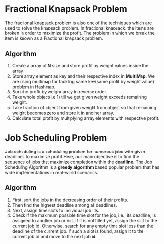 # Fractional Knapsack Problem
The fractional knapsack problem is also one of the techniques which are used to solve the knapsack problem. 
In fractional knapsack, the items are broken in order to maximize the profit. 
The problem in which we break the item is known as a Fractional knapsack problem.
## Algorithm
1. Create a array of **N** size and store profit by weight values inside the array.
2. Store array element as key and their respective index in **MultiMap**. We are using multimap for tackling same key(same profit by weight value) problem in Hashmap.
3. Sort the profit by weight array in reverse order.
4. Take whole object(i.e 1) till we get given weight exceeds remaining weight.
4. Take fraction of object from given weight from object so that remaining weight becomes zero and store it in another array.
5. Calculate total profit by multiplying array elements with respective profit.

# Job Scheduling Problem
Job scheduling is a scheduling problem for numerous jobs with given deadlines to maximize profit 
Here, our main objective is to find the sequence of jobs that maximize completion within the **deadline**. The Job Scheduling Algorithm is a **greedy algorithm** based popular problem that has wide implementations in real-world scenarios.
## Algorithm
1. First, sort the jobs in the decreasing order of their profits.
2. Then find the highest deadline among all deadlines.
3. Next, assign time slots to individual job ids.
4. Check if the maximum possible time slot for the job, i.e., its deadline, is assigned to another job or not. If it is not filled yet, assign the slot to the current job id. 
Otherwise, search for any empty time slot less than the deadline of the current job. If such a slot is found, assign it to the current job id and move to the next job id.
